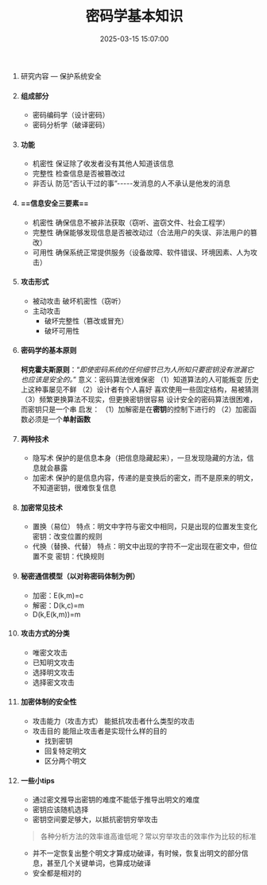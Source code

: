 ﻿---
title: 密码学基本知识
date: 2025-03-15 15:07:00
tags: [密码学，笔记]
categories: [密码学]
---
1. 研究内容   —  保护系统安全
2. ####  组成部分
   - 密码编码学（设计密码）
   - 密码分析学（破译密码）
3. #### 功能
   - 机密性
     保证除了收发者没有其他人知道该信息
   - 完整性
     检查信息是否被篡改过
   - 非否认
     防范“否认干过的事”-----发消息的人不承认是他发的消息
4. #### ==信息安全三要素==
   - 机密性
     确保信息不被非法获取（窃听、盗窃文件、社会工程学）
   - 完整性
     确保能够发现信息是否被改动过（合法用户的失误、非法用户的篡改）
   - 可用性
     确保系统正常提供服务（设备故障、软件错误、环境因素、人为攻击）
5. ####  攻击形式
   - 被动攻击
     破坏机密性（窃听）
   - 主动攻击
     - 破坏完整性（篡改或冒充）
     - 破坏可用性
6. ####  密码学的基本原则
   **柯克霍夫斯原则**：“*即使密码系统的任何细节已为人所知只要密钥没有泄漏它也应该是安全的。*”
   意义：密码算法很难保密
   （1）知道算法的人可能叛变
   历史上这种事屡见不鲜
   （2）设计者有个人喜好
   喜欢使用一些固定结构，易被猜测
   （3）频繁更换算法不现实，但更换密钥很容易
   设计安全的密码算法很困难，而密钥只是一个串
   启发：
   （1）加解密是在**密钥**的控制下进行的
   （2）加密函数必须是一个**单射函数**
7. ####  两种技术
   - 隐写术
     保护的是信息本身（把信息隐藏起来），一旦发现隐藏的方法，信息就会暴露
   - 加密术
     保护的是信息内容，传递的是变换后的密文，而不是原来的明文，不知道密钥，很难恢复信息
8. ####  加密常见技术
   - 置换（易位）
     特点：明文中字符与密文中相同，只是出现的位置发生变化                     
     密钥：改变位置的规则
   - 代换（替换、代替）
     特点：明文中出现的字符不一定出现在密文中，但位置不变
     密钥：代换规则
9. ####  秘密通信模型（以对称密码体制为例）
   - 加密：E(k,m)=c
   - 解密：D(k,c)=m
   - D(k,E(k,m))=m
10. #### 攻击方式的分类
    - 唯密文攻击
    - 已知明文攻击
    - 选择明文攻击
    - 选择密文攻击
11. ####  加密体制的安全性
    - 攻击能力（攻击方式）
      能抵抗攻击者什么类型的攻击
    - 攻击目的
      能阻止攻击者是实现什么样的目的
      * 找到密钥
      * 回复特定明文
      * 区分两个明文
12. #### 一些小tips
    * 通过密文推导出密钥的难度不能低于推导出明文的难度
    * 密钥应该随机选择
    * 密钥空间要足够大，以抵抗密钥穷举攻击
    > 各种分析方法的效率谁高谁低呢？常以穷举攻击的效率作为比较的标准
    * 并不一定恢复出整个明文才算成功破译，有时候，恢复出明文的部分信息，甚至几个关键单词，也算成功破译
    * 安全都是相对的

